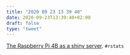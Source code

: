 ```yaml
---
title: "2020 09 23 13 39 40"
date: 2020-09-23T13:39:40+02:00
draft: false
type: "tweet"
---
```

[The Raspberry Pi 4B as a shiny server](http://www.brodrigues.co/blog/2020-09-20-shiny_raspberry/). `#rstats`
